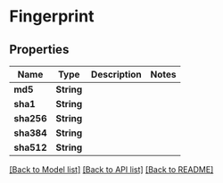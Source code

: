 # Fingerprint

## Properties

Name | Type | Description | Notes
------------ | ------------- | ------------- | -------------
**md5** | **String** |  | 
**sha1** | **String** |  | 
**sha256** | **String** |  | 
**sha384** | **String** |  | 
**sha512** | **String** |  | 

[[Back to Model list]](../README.md#documentation-for-models) [[Back to API list]](../README.md#documentation-for-api-endpoints) [[Back to README]](../README.md)


